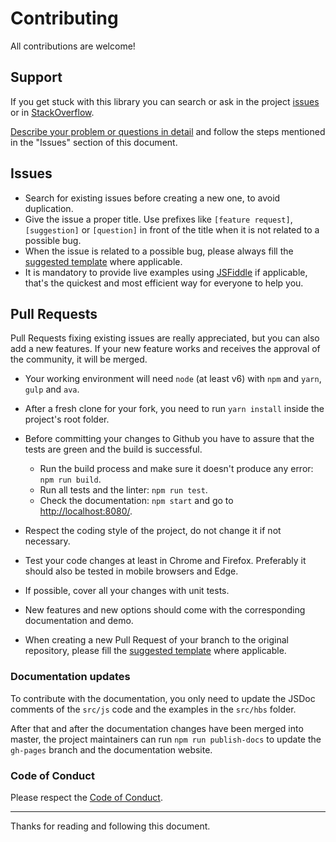 # Contributing

All contributions are welcome!

## Support

If you get stuck with this library you can search or ask in the project 
[issues](https://github.com/farbelous/bootstrap-colorpicker/issues) or in
[StackOverflow](http://stackoverflow.com/).

[Describe your problem or questions in detail](./ISSUE_TEMPLATE.md) and follow the steps mentioned in the "Issues"
section of this document.


## Issues

- Search for existing issues before creating a new one, to avoid duplication.
- Give the issue a proper title. Use prefixes like `[feature request]`, `[suggestion]` or `[question]`
  in front of the title when it is not related to a possible bug.
- When the issue is related to a possible bug, please always fill the [suggested template](./ISSUE_TEMPLATE.md) 
  where applicable.
- It is mandatory to provide live examples using [JSFiddle](http://jsfiddle.net/0vopxm13/157/) if applicable,
  that's the quickest and most efficient way for everyone to help you.


## Pull Requests

Pull Requests fixing existing issues are really appreciated, but you can also add a new features.
If your new feature works and receives the approval of the community, it will be merged.

- Your working environment will need `node` (at least v6) with `npm` and `yarn`, `gulp` and `ava`.
- After a fresh clone for your fork, you need to run `yarn install` inside the project's root folder.
- Before committing your changes to Github you have to assure that the tests are green and the build is successful.
  
  - Run the build process and make sure it doesn't produce any error: `npm run build`.
  - Run all tests and the linter: `npm run test`.
  - Check the documentation: `npm start` and go to [http://localhost:8080/](http://localhost:8080/).

- Respect the coding style of the project, do not change it if not necessary.
- Test your code changes at least in Chrome and Firefox.
  Preferably it should also be tested in mobile browsers and Edge.
- If possible, cover all your changes with unit tests.
- New features and new options should come with the corresponding documentation and demo.
- When creating a new Pull Request of your branch to the original repository,
  please fill the [suggested template](./PULL_REQUEST_TEMPLATE.md) where applicable.
  
### Documentation updates

To contribute with the documentation, you only need to update the JSDoc comments of the `src/js` code
and the examples in the `src/hbs` folder.

After that and after the documentation changes have been merged into master, the project maintainers
can run `npm run publish-docs` to update the `gh-pages` branch and the documentation website.


### Code of Conduct
Please respect the [Code of Conduct](./.github/CODE_OF_CONDUCT.md).

<hr>

Thanks for reading and following this document.
